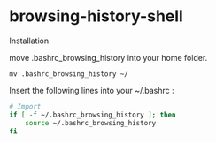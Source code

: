 # browsing-history-shell


Installation

move .bashrc_browsing_history into your home folder.

```
mv .bashrc_browsing_history ~/
```

Insert the following lines into your ~/.bashrc :

```bash
# Import 
if [ -f ~/.bashrc_browsing_history ]; then
    source ~/.bashrc_browsing_history
fi
```

